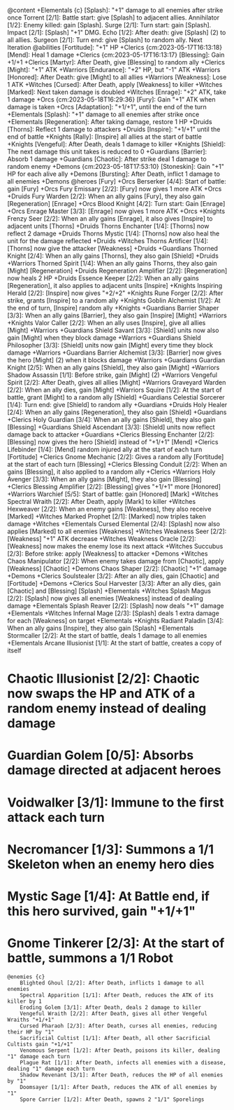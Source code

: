 @content +Elementals {c}
    [Splash]: "+1" damage to all enemies after strike once
    Torrent [2/1]: Battle start: give [Splash] to adjacent allies.
    Annihilator [1/2]: Enemy killed: gain [Splash].
    Surge [2/1]: Turn start: gain [Splash].
    Impact [2/1]: [Splash] "+1" DMG.
    Echo [1/2]: After death: give [Splash] (2) to all allies.
    Surgeon [2/1]: Turn end: give [Splash] to random ally.
Next Iteration
    @abilities
        [Fortitude]: "+1" HP +Clerics {cm:2023-05-17T16:13:18}
        [Mend]: Heal 1 damage +Clerics {cm:2023-05-17T16:13:17}
        [Blessing]: Gain \+1/+1 +Clerics
        [Martyr]: After Death, give [Blessing] to random ally +Clerics
        [Might]: "+1" ATK +Warriors 
        [Endurance]: "+2" HP, but "-1" ATK +Warriors 
        [Honored]: After Death: give [Might] to all allies +Warriors 
        [Weakness]: Lose 1 ATK +Witches 
        [Cursed]: After Death, apply [Weakness] to killer +Witches 
        [Marked]: Next taken damage is doubled +Witches 
        [Enrage]: "+2" ATK, take 1 damage +Orcs {cm:2023-05-18T16:29:36}
        [Fury]: Gain "+1" ATK when damage is taken +Orcs 
        [Adaptation]: "+1/+1", until the end of the turn +Elementals 
        [Splash]: "+1" damage to all enemies after strike once +Elementals 
        [Regeneration]: After taking damage, restore 1 HP +Druids 
        [Thorns]: Reflect 1 damage to attackers +Druids 
        [Inspire]: "+1/+1" until the end of battle +Knights 
        [Rally]: [Inspire] all allies at the start of battle +Knights 
        [Vengeful]: After Death, deals 1 damage to killer +Knights 
        [Shield]: The next damage this unit takes is reduced to 0 +Guardians 
        [Barrier]: Absorb 1 damage +Guardians 
        [Chaotic]: After strike deal 1 damage to random enemy +Demons {cm:2023-05-18T17:53:10}
        [Stoneskin]: Gain "+1" HP for each alive ally +Demons 
        [Bursting]: After Death, inflict 1 damage to all enemies +Demons 
    @heroes
        [Fury]
            +Orcs Berserker [4/4]: Start of battle: gain [Fury]
            +Orcs Fury Emissary [2/2]: [Fury] now gives 1 more ATK
            +Orcs +Druids Fury Warden [2/2]: When an ally gains [Fury], they also gain [Regeneration]
        [Enrage]
            +Orcs Blood Knight [4/2]: Turn start: Gain [Enrage]
            +Orcs Enrage Master [3/3]: [Enrage] now gives 1 more ATK
            +Orcs +Knights Frenzy Seer [2/2]: When an ally gains [Enrage], it also gives [Inspire] to adjacent units
        [Thorns]
            +Druids Thorns Enchanter [1/4]: [Thorns] now reflect 2 damage
            +Druids Thorns Mystic [1/4]: [Thorns] now also heal the unit for the damage reflected
            +Druids +Witches Thorns Artificer [1/4]: [Thorns] now give the attacker [Weakness]
            +Druids +Guardians Thorned Knight [2/4]: When an ally gains [Thorns], they also gain [Shield]
            +Druids +Warriors Thorned Spirit [1/4]: When an ally gains Thorns, they also gain [Might]
        [Regeneration]
            +Druids Regeneration Amplifier [2/2]: [Regeneration] now heals 2 HP
            +Druids Essence Keeper [2/2]: When an ally gains [Regeneration], it also applies to adjacent units
        [Inspire]
            +Knights Inspiring Herald [2/2]: [Inspire] now gives "+2/+2"
            +Knights Rune Forger [2/2]: After strike, grants [Inspire] to a random ally
            +Knights Goblin Alchemist [1/2]: At the end of turn, [Inspire] random ally
            +Knights +Guardians Barrier Shaper [3/3]: When an ally gains [Barrier], they also gain [Inspire]
        [Might]
            +Warriors +Knights  Valor Caller [2/2]: When an ally uses [Inspire], give all allies [Might]
            +Warriors +Guardians  Shield Savant [3/3]: [Shield] units now also gain [Might] when they block damage
            +Warriors +Guardians Shield Philosopher [3/3]: [Shield] units now gain [Might] every time they block damage
            +Warriors +Guardians Barrier Alchemist [3/3]: [Barrier] now gives the hero [Might] (2) when it blocks damage
            +Warriors +Guardians Guardian Knight [2/5]: When an ally gains [Shield], they also gain [Might]
            +Warriors Shadow Assassin [1/1]: Before strike, gain [Might] (2)
            +Warriors Vengeful Spirit [2/2]: After Death, gives all allies [Might]
            +Warriors Graveyard Warden [2/2]: When an ally dies, gain [Might]
            +Warriors Squire [1/2]: At the start of battle, grant [Might] to a random ally
        [Shield]
            +Guardians Celestial Sorcerer [1/4]: Turn end: give [Shield] to random ally
            +Guardians +Druids Holy Healer [2/4]: When an ally gains [Regeneration], they also gain [Shield]
            +Guardians +Clerics Holy Guardian [3/4]: When an ally gains [Shield], they also gain [Blessing]
            +Guardians Shield Ascendant [3/3]: [Shield] units now reflect damage back to attacker
            +Guardians +Clerics Blessing Enchanter [2/2]: [Blessing] now gives the hero [Shield] instead of "+1/+1"
        [Mend]
            +Clerics Lifebinder [1/4]: [Mend] random injured ally at the start of each turn
        [Fortitude]
            +Clerics Gnome Mechanic [2/2]: Gives a random ally [Fortitude] at the start of each turn
        [Blessing]
            +Clerics Blessing Conduit [2/2]: When an gains [Blessing], it also applied to a random ally
            +Clerics +Warriors Holy Avenger [3/3]: When an ally gains [Might], they also gain [Blessing]
            +Clerics Blessing Amplifier [2/2]: [Blessing] gives "+1/+1" more
        [Honored]
            +Warriors Warchief [5/5]: Start of battle: gain [Honored]
        [Mark]
            +Witches Spectral Wraith [2/2]: After Death, apply [Mark] to killer
            +Witches Hexweaver [2/2]: When an enemy gains [Weakness], they also receive [Marked]
            +Witches Marked Prophet [2/1]: [Marked] now triples taken damage
            +Witches +Elementals Cursed Elemental [2/4]: [Splash] now also applies [Marked] to all enemies
        [Weakness]
            +Witches Weakness Seer [2/2]: [Weakness] "+1" ATK decrease
            +Witches Weakness Oracle [2/2]: [Weakness] now makes the enemy lose its next attack
            +Witches Succubus [2/3]: Before strike: apply [Weakness] to attacker
            +Demons +Witches Chaos Manipulator [2/2]: When enemy takes damage from [Chaotic], apply [Weakness]
        [Chaotic]
            +Demons Chaos Shaper [2/2]: [Chaotic] "+1" damage
            +Demons +Clerics Soulstealer [3/2]: After an ally dies, gain [Chaotic] and [Fortitude]
            +Demons +Clerics Soul Harvester [3/3]: After an ally dies, gain [Chaotic] and [Blessing]
        [Splash]
            +Elementals +Witches Splash Magus [2/2]: [Splash] now gives all enemies [Weakness] instead of dealing damage
            +Elementals Splash Reaver [2/2]: [Splash] now deals "+1" damage
            +Elementals +Witches Infernal Mage [2/3]: [Splash] deals 1 extra damage for each [Weakness] on target
            +Elementals +Knights Radiant Paladin [3/4]: When an ally gains [Inspire], they also gain [Splash]
        +Elementals Stormcaller [2/2]: At the start of battle, deals 1 damage to all enemies
        +Elementals Arcane Illusionist [1/1]: At the start of battle, creates a copy of itself
#         Chaotic Illusionist [2/2]: Chaotic now swaps the HP and ATK of a random enemy instead of dealing damage
#         Guardian Golem [0/5]: Absorbs damage directed at adjacent heroes
#         Voidwalker [3/1]: Immune to the first attack each turn
#         Necromancer [1/3]: Summons a 1/1 Skeleton when an enemy hero dies
#         Mystic Sage [1/4]: At Battle end, if this hero survived, gain "+1/+1"
#         Gnome Tinkerer [2/3]: At the start of battle, summons a 1/1 Robot
    @enemies {c}
        Blighted Ghoul [2/2]: After Death, inflicts 1 damage to all enemies
        Spectral Apparition [1/1]: After Death, reduces the ATK of its killer by 1
        Eroding Golem [3/1]: After Death, deals 2 damage to killer
        Vengeful Wraith [2/2]: After Death, gives all other Vengeful Wraiths "+1/+1"
        Cursed Pharaoh [2/3]: After Death, curses all enemies, reducing their HP by "1"
        Sacrificial Cultist [1/1]: After Death, all other Sacrificial Cultists gain "+1/+1"
        Venomous Serpent [1/2]: After Death, poisons its killer, dealing "1" damage each turn
        Plague Rat [1/1]: After Death, infects all enemies with a disease, dealing "1" damage each turn
        Shadow Revenant [3/1]: After Death, reduces the HP of all enemies by "1"
        Doomsayer [1/1]: After Death, reduces the ATK of all enemies by "1"
        Spore Carrier [1/2]: After Death, spawns 2 "1/1" Sporelings


